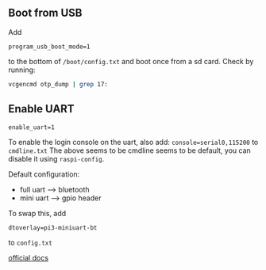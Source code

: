 ## Boot from USB

Add
```
program_usb_boot_mode=1
```
to the bottom of `/boot/config.txt` and boot once from a sd card. 
Check by running:
```bash
vcgencmd otp_dump | grep 17:
```

## Enable UART

```
enable_uart=1
```
To enable the login console on the uart, also add:
```console=serial0,115200``` to `cmdline.txt`
The above seems to be cmdline seems to be default, you can disable it using `raspi-config`.  

Default configuration:

* full uart --> bluetooth
* mini uart --> gpio header

To swap this, add
```
dtoverlay=pi3-miniuart-bt
```
to `config.txt`

[official docs](https://www.raspberrypi.com/documentation/computers/config_txt.html)
